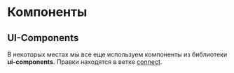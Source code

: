 # Компоненты

## UI-Components
В некоторых местах мы все еще используем компоненты из библиотеки **ui-components**.
Правки находятся в ветке [connect](https://github.yandex-team.ru/yandex-directory/ui-components/tree/connect).

